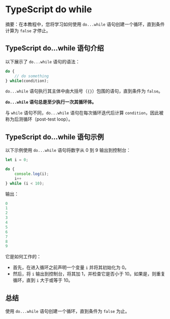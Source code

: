 # TypeScript do while

摘要：在本教程中，您将学习如何使用 `do...while` 语句创建一个循环，直到条件计算为 `false` 才停止。

## TypeScript do...while 语句介绍

以下展示了 `do...while` 语句的语法：

```ts
do {
    // do something
} while(condition);
```

`do...while` 语句执行其主体中由大括号（`{}`）包围的语句，直到条件为 `false`。

**`do...while` 语句总是至少执行一次其循环体。**

与 `while` 语句不同，`do...while` 语句在每次循环迭代后计算 `condition`，因此被称为后测循环（post-test loop）。

## TypeScript do...while 语句示例

以下示例使用 `do...while` 语句将数字从 0 到 9 输出到控制台：

```ts
let i = 0;

do {
    console.log(i);
    i++
} while (i < 10);
```

输出：

```ts
0
1
2
3
4
5
6
7
8
9
```

它是如何工作的：

- 首先，在进入循环之前声明一个变量 `i` 并将其初始化为 0。
- 然后，将 `i` 输出到控制台，将其加 1，并检查它是否小于 10。如果是，则重复循环，直到 `i` 大于或等于 10。

## 总结

使用 `do...while` 语句创建一个循环，直到条件为 `false` 为止。
